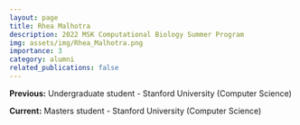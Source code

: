 ```yaml
---
layout: page
title: Rhea Malhotra
description: 2022 MSK Computational Biology Summer Program
img: assets/img/Rhea_Malhotra.png
importance: 3
category: alumni
related_publications: false
---
```


**Previous:** Undergraduate student - Stanford University (Computer Science)

**Current:** Masters student - Stanford University (Computer Science)
